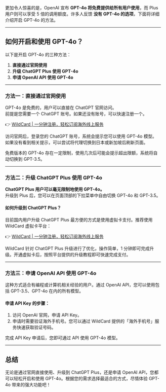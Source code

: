 更加令人惊喜的是，OpenAI 宣布 **GPT-4o 将免费提供给所有用户使用**，而 Plus 用户则可以享受 5 倍的调用额度。许多人反馈 **没有 GPT-4o 的选项**，下面将详细介绍开启 GPT-4o 的方法。

---

## 如何开启和使用 GPT-4o？

以下是开启 GPT-4o 的三种方法：

1. **直接通过官网使用**  
2. **升级 ChatGPT Plus 使用 GPT-4o**  
3. **申请 OpenAI API 使用 GPT-4o**

---

### 方法一：直接通过官网使用

GPT-4o 是免费的，用户可以直接在 ChatGPT 官网访问。  
前提是您需要一个 ChatGPT 账号。如果还没有账号，可以快速注册一个。

👉 [WildCard | 一分钟注册，轻松订阅海外线上服务](https://bit.ly/bewildcard)

访问官网后，登录您的 ChatGPT 账号，系统会提示您可以使用 GPT-4o 模型。如果没有看到相关提示，可以尝试将代理切换到日本或新加坡后刷新页面。

免费版本的 GPT-4o 存在一定限制，使用几次后可能会提示超出限额，系统将自动切换到 GPT-3.5。

---

### 方法二：升级 ChatGPT Plus 使用 GPT-4o

**ChatGPT Plus 用户可以毫无限制地使用 GPT-4o。**  
升级到 Plus 后，您可以在页面顶部的下拉菜单中自由切换 GPT-4o 和 GPT-3.5。

#### 如何升级到 ChatGPT Plus？

目前国内用户升级 ChatGPT Plus 最方便的方式是使用虚拟卡支付。推荐使用 WildCard 虚拟卡平台：

👉 [WildCard | 一分钟注册，轻松订阅海外线上服务](https://bit.ly/bewildcard)

WildCard 针对 ChatGPT Plus 升级进行了优化，操作简单，1 分钟即可完成升级。开通虚拟卡后，按照平台提供的升级教程即可快速完成支付。

---

### 方法三：申请 OpenAI API 使用 GPT-4o

这种方式适合有编程或计算机相关经验的用户。通过 OpenAI API，您可以使用包括 GPT-3.5、GPT-4o 在内的所有模型。

#### 申请 API Key 的步骤：

1. 访问 OpenAI 官网，申请 API Key。  
2. 申请时需要验证海外手机号。您可以通过 WildCard 提供的「海外手机号」服务快速获取验证号码。

完成 API Key 申请后，您即可通过 API 使用 GPT-4o 模型。

---

## 总结

无论是通过官网直接使用、升级到 ChatGPT Plus，还是申请 OpenAI API，您都可以轻松开启和使用 GPT-4o。根据您的需求选择最适合的方式，尽情体验 GPT-4o 带来的强大功能吧！